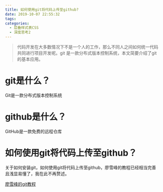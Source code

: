 ```yaml
---
title: 如何使用git将代码上传至github?
date: 2019-10-07 22:55:32
tags:
categories:
  - 层叠样式表CSS
  - 深度思考2
---
```

>代码开发在大多数情况下不是一个人的工作，那么不同人之间如何统一代码共同进行项目开发呢。git 是一款分布式版本控制系统，本文简要介绍了git的基本应用。
<!-- more -->

# git是什么？

Git是一款分布式版本控制系统 

# github是什么？

GitHub是一款免费的远程仓库 

# 如何使用git将代码上传至github？

关于如何安装git，如何使用git将代码上传至github，廖雪峰的教程已经相当完善且浅显易懂了，我在此不再赘述。

[廖雪峰的git教程](https://www.liaoxuefeng.com/wiki/896043488029600/896067008724000 )

